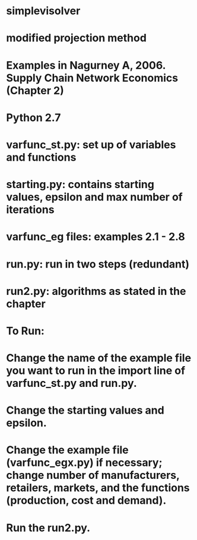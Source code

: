 # simplevisolver
# modified projection method
# Examples in Nagurney A, 2006. Supply Chain Network Economics (Chapter 2) 

# Python 2.7
# varfunc_st.py: set up of variables and functions
# starting.py: contains starting values, epsilon and max number of iterations
# varfunc_eg files: examples 2.1 - 2.8
# run.py: run in two steps (redundant)
# run2.py: algorithms as stated in the chapter
#####
# To Run: 
# Change the name of the example file you want to run in the import line of varfunc_st.py and run.py.
# Change the starting values and epsilon.
# Change the example file (varfunc_egx.py) if necessary; change number of manufacturers, retailers, markets, and the functions (production, cost and demand).
# Run the run2.py.
